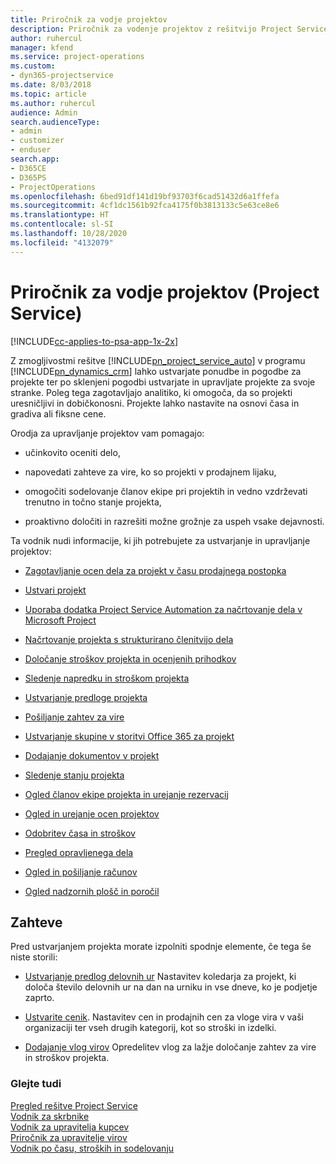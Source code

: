 ```yaml
---
title: Priročnik za vodje projektov
description: Priročnik za vodenje projektov z rešitvijo Project Service
author: ruhercul
manager: kfend
ms.service: project-operations
ms.custom:
- dyn365-projectservice
ms.date: 8/03/2018
ms.topic: article
ms.author: ruhercul
audience: Admin
search.audienceType:
- admin
- customizer
- enduser
search.app:
- D365CE
- D365PS
- ProjectOperations
ms.openlocfilehash: 6bed91df141d19bf93703f6cad51432d6a1ffefa
ms.sourcegitcommit: 4cf1dc1561b92fca4175f0b3813133c5e63ce8e6
ms.translationtype: HT
ms.contentlocale: sl-SI
ms.lasthandoff: 10/28/2020
ms.locfileid: "4132079"
---
```

# <a name="project-manager-guide-project-service"></a>Priročnik za vodje projektov (Project Service)

[!INCLUDE[cc-applies-to-psa-app-1x-2x](../includes/cc-applies-to-psa-app-1x-2x.md)]

Z zmogljivostmi rešitve [!INCLUDE[pn_project_service_auto](../includes/pn-project-service-auto.md)] v programu [!INCLUDE[pn_dynamics_crm](../includes/pn-dynamics-crm.md)] lahko ustvarjate ponudbe in pogodbe za projekte ter po sklenjeni pogodbi ustvarjate in upravljate projekte za svoje stranke. Poleg tega zagotavljajo analitiko, ki omogoča, da so projekti uresničljivi in dobičkonosni. Projekte lahko nastavite na osnovi časa in gradiva ali fiksne cene.  
  
 Orodja za upravljanje projektov vam pomagajo:  
  
-   učinkovito oceniti delo,  
  
-   napovedati zahteve za vire, ko so projekti v prodajnem lijaku,  
  
-   omogočiti sodelovanje članov ekipe pri projektih in vedno vzdrževati trenutno in točno stanje projekta,  
  
-   proaktivno določiti in razrešiti možne grožnje za uspeh vsake dejavnosti.  
  
Ta vodnik nudi informacije, ki jih potrebujete za ustvarjanje in upravljanje projektov:  
  
-   [Zagotavljanje ocen dela za projekt v času prodajnega postopka](../psa/provide-estimates-project-during-sales-process.md)  
  
-   [Ustvari projekt](../psa/create-project.md)  
  
-   [Uporaba dodatka Project Service Automation za načrtovanje dela v Microsoft Project](../psa/add-plan-work-microsoft-project.md)  
  
-   [Načrtovanje projekta s strukturirano členitvijo dela](../psa/schedule-project-work-breakdown-structure.md)  
  
-   [Določanje stroškov projekta in ocenjenih prihodkov](../psa/determine-project-cost-revenue-estimates.md)  
  
-   [Sledenje napredku in stroškom projekta](../psa/track-project-progress-cost.md)  
  
-   [Ustvarjanje predloge projekta](../psa/create-project-template.md)  
  
-   [Pošiljanje zahtev za vire](../psa/submit-resource-requests.md)  
  
-   [Ustvarjanje skupine v storitvi Office 365 za projekt](../psa/create-office-365-group-project.md)  
  
-   [Dodajanje dokumentov v projekt](../psa/add-documents-project.md)  
  
-   [Sledenje stanju projekta](../psa/track-project-status.md)  
  
-   [Ogled članov ekipe projekta in urejanje rezervacij](../psa/view-project-team-members-manage-bookings.md)  
  
-   [Ogled in urejanje ocen projektov](../psa/view-edit-project-estimates.md)  
  
-   [Odobritev časa in stroškov](../psa/approve-time-expenses.md)  
  
-   [Pregled opravljenega dela](../psa/review-project-actuals.md)  
  
-   [Ogled in pošiljanje računov](../psa/view-send-invoices.md)  
  
-   [Ogled nadzornih plošč in poročil](../psa/view-dashboards-reports.md)  
  
## <a name="prerequisites"></a>Zahteve  
 Pred ustvarjanjem projekta morate izpolniti spodnje elemente, če tega še niste storili:  
  
-   [Ustvarjanje predlog delovnih ur](../psa/create-work-hours-template.md) Nastavitev koledarja za projekt, ki določa število delovnih ur na dan na urniku in vse dneve, ko je podjetje zaprto.  
  
-   [Ustvarite cenik](../psa/create-price-list.md). Nastavitev cen in prodajnih cen za vloge vira v vaši organizaciji ter vseh drugih kategorij, kot so stroški in izdelki.  
  
-   [Dodajanje vlog virov](../psa/add-resource-roles.md) Opredelitev vlog za lažje določanje zahtev za vire in stroškov projekta.  
  
### <a name="see-also"></a>Glejte tudi  
 [Pregled rešitve Project Service](../psa/overview.md)   
 [Vodnik za skrbnike](../psa/admin-guide.md)   
 [Vodnik za upravitelja kupcev](../psa/account-manager-guide.md)   
 [Priročnik za upravitelje virov](../psa/resource-manager-guide.md)   
 [Vodnik po času, stroških in sodelovanju](../psa/time-expense-collaboration-guide.md)

